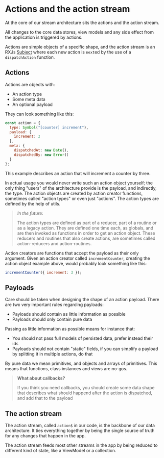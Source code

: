 # Actions and the action stream

At the core of our stream architecture sits the actions and the action stream.

All changes to the core data stores, view models and any side effect from the
application is triggered by actions.

Actions are simple objects of a specific shape, and the action stream is an RXJs
[Subject](https://rxjs.dev/guide/subject) where each new action is `next`ed by
the use of a `dispatchAction` function.

## Actions

Actions are objects with:

- An action type
- Some meta data
- An optional payload

They can look something like this:

```javascript
const action = {
  type: Symbol("[counter] increment"),
  payload: {
    increment: 3
  },
  meta: {
    dispatchedAt: new Date(),
    dispatchedBy: new Error()
  }
};
```

This example describes an action that will increment a counter by three.

In actual usage you would never write such an action object yourself; the only
thing "users" of the architecture provide is the payload, and indirectly, the
type. The action objects are created by action creator functions, sometimes
called "action types" or even just "actions". The action types are defined by
the help of utils.

> *In the future:*
> 
> The action types are defined as part of a reducer, part of a routine or as a
> legacy action. They are defined one time each, as globals, and are then
> invoked as functions in order to get an action object. These reducers and
> routines that also create actions, are sometimes called action-reducers and
> action-routines.

Action creators are functions that accept the payload as their only argument.
Given an action creator called `incrementCounter`, creating the action object
example above, would probably look something like this:

```javascript
incrementCounter({ increment: 3 });
```

## Payloads

Care should be taken when designing the shape of an action payload. There are
two very important rules regarding payloads:

- Payloads should contain as little information as possible
- Payloads should only contain pure data

Passing as little information as possible means for instance that:

- You should not pass full models of persisted data, prefer instead their ids
- Payloads should not contain "static" fields, if you can simplify a payload by
  splitting it in multiple actions, do that

By pure data we mean primitives, and objects and arrays of primitives. This
means that functions, class instances and views are no-gos.

> **What about callbacks?**
>
> If you think you need callbacks, you should create some data shape that
> describes what should happend after the action is dispatched, and add that to
> the payload

## The action stream

The action stream, called `action$` in our code, is the backbone of our data
architecture. It ties everything together by being the single source of truth
for any changes that happen in the app.

The action stream feeds most other streams in the app by being reduced to
different kind of state, like a ViewModel or a collection.
